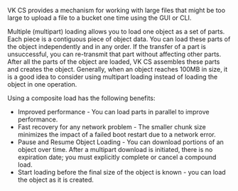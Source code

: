 VK CS provides a mechanism for working with large files that might be too large to upload a file to a bucket one time using the GUI or CLI.

Multiple (multipart) loading allows you to load one object as a set of parts. Each piece is a contiguous piece of object data. You can load these parts of the object independently and in any order. If the transfer of a part is unsuccessful, you can re-transmit that part without affecting other parts. After all the parts of the object are loaded, VK CS assembles these parts and creates the object. Generally, when an object reaches 100MB in size, it is a good idea to consider using multipart loading instead of loading the object in one operation.

Using a composite load has the following benefits:

*   Improved performance - You can load parts in parallel to improve performance.
*   Fast recovery for any network problem - The smaller chunk size minimizes the impact of a failed boot restart due to a network error.
*   Pause and Resume Object Loading - You can download portions of an object over time. After a multipart download is initiated, there is no expiration date; you must explicitly complete or cancel a compound load.
*   Start loading before the final size of the object is known - you can load the object as it is created.